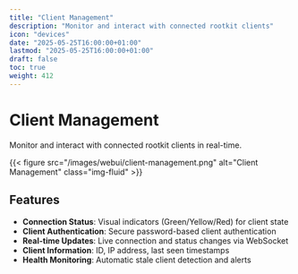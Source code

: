 ```yaml
---
title: "Client Management"
description: "Monitor and interact with connected rootkit clients"
icon: "devices"
date: "2025-05-25T16:00:00+01:00"
lastmod: "2025-05-25T16:00:00+01:00"
draft: false
toc: true
weight: 412
---
```


# Client Management

Monitor and interact with connected rootkit clients in real-time.

{{< figure src="/images/webui/client-management.png" alt="Client Management" class="img-fluid" >}}

## Features

- **Connection Status**: Visual indicators (Green/Yellow/Red) for client state
- **Client Authentication**: Secure password-based client authentication
- **Real-time Updates**: Live connection and status changes via WebSocket
- **Client Information**: ID, IP address, last seen timestamps
- **Health Monitoring**: Automatic stale client detection and alerts 